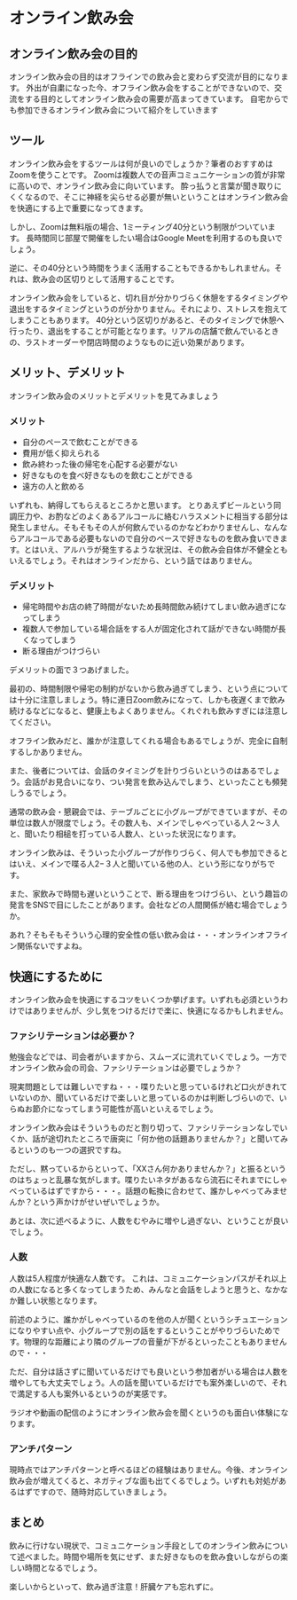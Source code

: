 # オンライン飲み会

## オンライン飲み会の目的
オンライン飲み会の目的はオフラインでの飲み会と変わらず交流が目的になります。
外出が自粛になった今、オフライン飲み会をすることができないので、交流をする目的としてオンライン飲み会の需要が高まってきています。
自宅からでも参加できるオンライン飲み会について紹介をしていきます

## ツール
オンライン飲み会をするツールは何が良いのでしょうか？筆者のおすすめはZoomを使うことです。
Zoomは複数人での音声コミュニケーションの質が非常に高いので、オンライン飲み会に向いています。
酔っ払うと言葉が聞き取りにくくなるので、そこに神経を尖らせる必要が無いということはオンライン飲み会を快適にする上で重要になってきます。

しかし、Zoomは無料版の場合、1ミーティング40分という制限がついています。
長時間同じ部屋で開催をしたい場合はGoogle Meetを利用するのも良いでしょう。

逆に、その40分という時間をうまく活用することもできるかもしれません。それは、飲み会の区切りとして活用することです。

オンライン飲み会をしていると、切れ目が分かりづらく休憩をするタイミングや退出をするタイミングというのが分かりません。それにより、ストレスを抱えてしまうこともあります。
40分という区切りがあると、そのタイミングで休憩へ行ったり、退出をすることが可能となります。リアルの店舗で飲んでいるときの、ラストオーダーや閉店時間のようなものに近い効果があります。

## メリット、デメリット
オンライン飲み会のメリットとデメリットを見てみましょう

### メリット
- 自分のペースで飲むことができる
- 費用が低く抑えられる
- 飲み終わった後の帰宅を心配する必要がない
- 好きなものを食べ好きなものを飲むことができる
- 遠方の人と飲める

いずれも、納得してもらえるところかと思います。
とりあえずビールという同調圧力や、お酌などのよくあるアルコールに絡むハラスメントに相当する部分は発生しません。そもそもその人が何飲んでいるのかなどわかりませんし、なんならアルコールである必要もないので自分のペースで好きなものを飲み食いできます。とはいえ、アルハラが発生するような状況は、その飲み会自体が不健全ともいえるでしょう。それはオンラインだから、という話ではありません。

### デメリット
- 帰宅時間やお店の終了時間がないため長時間飲み続けてしまい飲み過ぎになってしまう
- 複数人で参加している場合話をする人が固定化されて話ができない時間が長くなってしまう
- 断る理由がつけづらい

デメリットの面で３つあげました。

最初の、時間制限や帰宅の制約がないから飲み過ぎてしまう、という点については十分に注意しましょう。特に連日Zoom飲みになって、しかも夜遅くまで飲み続けるなどになると、健康上もよくありません。くれぐれも飲みすぎには注意してください。

オフライン飲みだと、誰かが注意してくれる場合もあるでしょうが、完全に自制するしかありません。

また、後者については、会話のタイミングを計りづらいというのはあるでしょう。会話がお見合いになり、つい発言を飲み込んでしまう、といったことも頻発しうるでしょう。

通常の飲み会・懇親会では、テーブルごとに小グループができていますが、その単位は数人が限度でしょう。その数人も、メインでしゃべっている人２〜３人と、聞いたり相槌を打っている人数人、といった状況になります。

オンライン飲みは、そういった小グループが作りづらく、何人でも参加できるとはいえ、メインで喋る人2−３人と聞いている他の人、という形になりがちです。

また、家飲みで時間も遅いということで、断る理由をつけづらい、という趣旨の発言をSNSで目にしたことがあります。会社などの人間関係が絡む場合でしょうか。

あれ？そもそもそういう心理的安全性の低い飲み会は・・・オンラインオフライン関係ないですよね。

## 快適にするために
オンライン飲み会を快適にするコツをいくつか挙げます。いずれも必須というわけではありませんが、少し気をつけるだけで楽に、快適になるかもしれません。

### ファシリテーションは必要か？
勉強会などでは、司会者がいますから、スムーズに流れていくでしょう。一方でオンライン飲み会の司会、ファシリテーションは必要でしょうか？

現実問題としては難しいですね・・・喋りたいと思っているけれど口火がきれていないのか、聞いているだけで楽しいと思っているのかは判断しづらいので、いらぬお節介になってしまう可能性が高いといえるでしょう。

オンライン飲み会はそういうものだと割り切って、ファシリテーションなしでいくか、話が途切れたところで唐突に「何か他の話題ありませんか？」と聞いてみるというのも一つの選択ですね。

ただし、黙っているからといって、「XXさん何かありませんか？」と振るというのはちょっと乱暴な気がします。喋りたいネタがあるなら流石にそれまでにしゃべっているはずですから・・・。話題の転換に合わせて、誰かしゃべってみませんか？という声かけがせいぜいでしょうか。

あとは、次に述べるように、人数をむやみに増やし過ぎない、ということが良いでしょう。

### 人数

人数は5人程度が快適な人数です。
これは、コミュニケーションパスがそれ以上の人数になると多くなってしまうため、みんなと会話をしようと思うと、なかなか難しい状態となります。

前述のように、誰かがしゃべっているのを他の人が聞くというシチュエーションになりやすい点や、小グループで別の話をするということがやりづらいためです。物理的な距離により隣のグループの音量が下がるといったこともありませんので・・・

ただ、自分は話さずに聞いているだけでも良いという参加者がいる場合は人数を増やしても大丈夫でしょう。人の話を聞いているだけでも案外楽しいので、それで満足する人も案外いるというのが実感です。

ラジオや動画の配信のようにオンライン飲み会を聞くというのも面白い体験になります。

### アンチパターン
現時点ではアンチパターンと呼べるほどの経験はありません。今後、オンライン飲み会が増えてくると、ネガティブな面も出てくるでしょう。いずれも対処があるはずですので、随時対応していきましょう。

## まとめ
飲みに行けない現状で、コミュニケーション手段としてのオンライン飲みについて述べました。時間や場所を気にせず、また好きなものを飲み食いしながらの楽しい時間となるでしょう。

楽しいからといって、飲み過ぎ注意！肝臓ケアも忘れずに。
